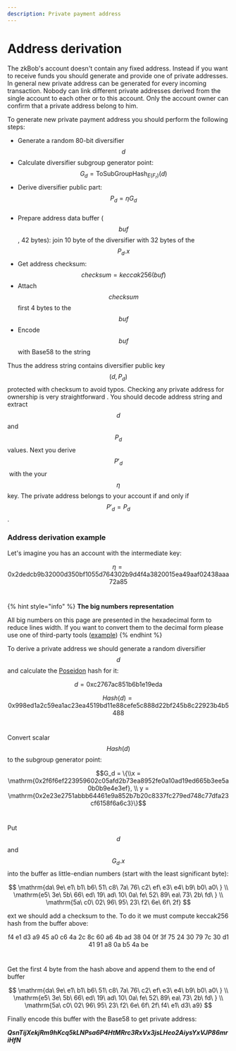 ```yaml
---
description: Private payment address
---
```


# Address derivation

The zkBob's account doesn't contain any fixed address. Instead if you want to receive funds you should generate and provide one of private addresses. In general new private address can be generated for every incoming transaction. Nobody can link different private addresses derived from the single account to each other or to this account. Only the account owner can confirm that a private address belong to him.

To generate new private payment address you should perform the following steps:

* Generate a random 80-bit diversifier $$d$$
* Calculate diversifier subgroup generator point: $$G_d = \text{ToSubGroupHash}_{E(F_r)}(d)$$
* Derive diversifier public part: $$P_d=\eta G_d$$​
* Prepare address data buffer ($$buf$$, 42 bytes): join 10 byte of the diversifier with 32 bytes of the $$P_d.x$$
* Get address checksum: $$checksum = keccak256(buf)$$
* Attach $$checksum$$ first 4 bytes to the $$buf$$
* Encode $$buf$$ with Base58 to the string

Thus the address string contains diversifier public key $$(d, P_d)$$ protected with checksum to avoid typos. Checking any private address for ownership is very straightforward . You should decode address string and extract $$d$$ and $$P_d$$ values. Next you derive $$P'_d$$​ with the your $$\eta$$ key. The private address belongs to your account if and only if $$P'_d = P_d$$.

### Address derivation example

Let's imagine you has an account with the intermediate key:

$$\eta = \mathrm{0x2dedcb9b32000d350bf1055d764302b9d4f4a3820015ea49aaf02438aaa72a85}$$​

{% hint style="info" %}
**The big numbers representation**

All big numbers on this page are presented in the hexadecimal form to reduce lines width. If you want to convert them to the decimal form please use one of third-party tools ([example](https://www.rapidtables.com/convert/number/hex-to-decimal.html))
{% endhint %}

To derive a private address we should generate a random diversifier $$d$$ and calculate the [Poseidon](../the-poseidon-hash.md) hash for it:

$$d = \mathrm{0xc2767ac851b6b1e19eda}$$

$$Hash(d) = \mathrm{0x998ed1a2c59ea1ac23ea4519bd11e88cefe5c888d22bf245b8c22923b4b5488}$$​

Convert scalar $$Hash(d)$$ to the subgroup generator point:

$$G_d = \{\\x = \mathrm{0x2f6f6ef223959602c05afd2b73ea8952fe0a10ad19ed665b3ee5a0b0b9e4e3ef}, \\ y = \mathrm{0x2e23e2751abbb64461e9a852b7b20c8337fc279ed748c77dfa23cf6158f6a6c3}\}$$​

Put $$d$$ and $$G_d.x$$ into the buffer as little-endian numbers (start with the least significant byte):

$$
\mathrm{da\ 9e\ e1\ b1\ b6\ 51\ c8\ 7a\ 76\ c2\ ef\ e3\ e4\ b9\ b0\ a0\ } \\ \mathrm{e5\ 3e\ 5b\ 66\ ed\ 19\ ad\ 10\ 0a\ fe\ 52\ 89\ ea\ 73\ 2b\ fd\ } \\ \mathrm{5a\ c0\ 02\ 96\ 95\ 23\ f2\ 6e\ 6f\ 2f}
$$

ext we should add a checksum to the. To do it we must compute keccak256 hash from the buffer above:

$$\mathrm{f4\ e1\ d3\ a9\ 45\ a0\ c6\ 4a\ 2c\ 8c\ 60\ a6\ 4b\ ad\ 38\ 04\ 0f\ 3f\ 75\ 24\ 30\ 79\ 7c\ 30\ d1\ 41\ 91\ a8\ 0a\ b5\ 4a\ be\ }$$​

Get the first 4 byte from the hash above and append them to the end of buffer

$$
\mathrm{da\ 9e\ e1\ b1\ b6\ 51\ c8\ 7a\ 76\ c2\ ef\ e3\ e4\ b9\ b0\ a0\ } \\ \mathrm{e5\ 3e\ 5b\ 66\ ed\ 19\ ad\ 10\ 0a\ fe\ 52\ 89\ ea\ 73\ 2b\ fd\ } \\ \mathrm{5a\ c0\ 02\ 96\ 95\ 23\ f2\ 6e\ 6f\ 2f\ f4\ e1\ d3\ a9}
$$

Finally encode this buffer with the Base58 to get private address:

_**QsnTijXekjRm9hKcq5kLNPsa6P4HtMRrc3RxVx3jsLHeo2AiysYxVJP86mriHfN**_
